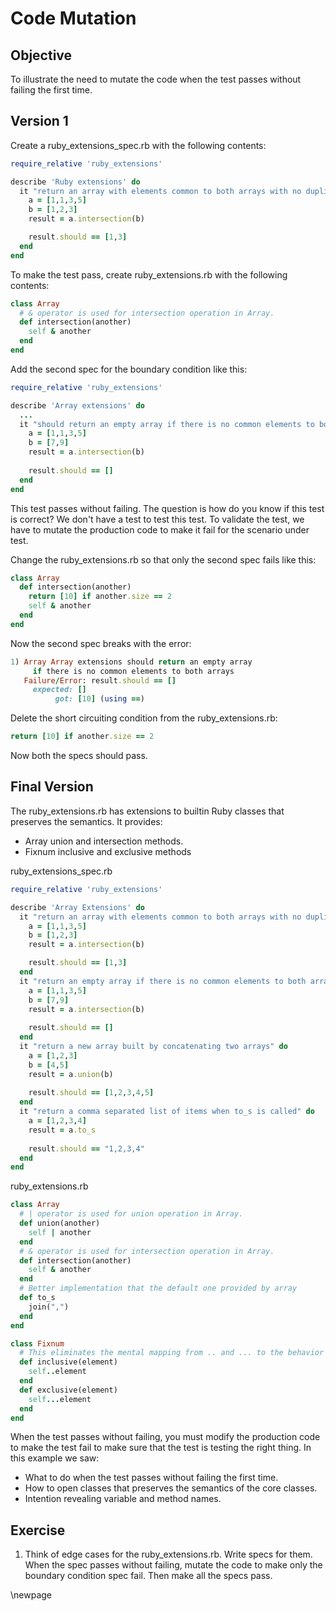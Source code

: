 # Code Mutation #

## Objective ##

To illustrate the need to mutate the code when the test passes without failing the first time.

## Version 1 ##

Create a ruby_extensions_spec.rb with the following contents:

```ruby
require_relative 'ruby_extensions'

describe 'Ruby extensions' do
  it "return an array with elements common to both arrays with no duplicates" do
    a = [1,1,3,5]
    b = [1,2,3]
    result = a.intersection(b)

    result.should == [1,3]
  end    
end
```

To make the test pass, create ruby_extensions.rb with the following contents:

```ruby
class Array  
  # & operator is used for intersection operation in Array.
  def intersection(another)  
    self & another  
  end  
end
```

Add the second spec for the boundary condition like this:

```ruby
require_relative 'ruby_extensions'

describe 'Array extensions' do
  ...  
  it "should return an empty array if there is no common elements to both arrays" do
    a = [1,1,3,5]
    b = [7,9]
    result = a.intersection(b)
  
    result.should == []    
  end
end
```

This test passes without failing. The question is how do you know if this test is correct? We don't have a test to test this test. To validate the test, we have to mutate the production code to make it fail for the scenario under test.

Change the ruby_extensions.rb so that only the second spec fails like this:

```ruby
class Array  
  def intersection(another)  
    return [10] if another.size == 2
    self & another  
  end  
end
```

Now the second spec breaks with the error:

```ruby
1) Array Array extensions should return an empty array 
     if there is no common elements to both arrays
   Failure/Error: result.should == []
     expected: []
          got: [10] (using ==)
```

Delete the short circuiting condition from the ruby_extensions.rb: 

```ruby
return [10] if another.size == 2
```

Now both the specs should pass.

## Final Version ##

The ruby_extensions.rb has extensions to builtin Ruby classes that preserves the semantics. It provides:

- Array union and intersection methods. 
- Fixnum inclusive and exclusive methods

ruby_extensions_spec.rb

```ruby
require_relative 'ruby_extensions'

describe 'Array Extensions' do
  it "return an array with elements common to both arrays with no duplicates" do
    a = [1,1,3,5]
    b = [1,2,3]
    result = a.intersection(b)

    result.should == [1,3]
  end
  it "return an empty array if there is no common elements to both arrays" do
    a = [1,1,3,5]
    b = [7,9]
    result = a.intersection(b)
  
    result.should == []    
  end
  it "return a new array built by concatenating two arrays" do
    a = [1,2,3]
    b = [4,5]
    result = a.union(b)
    
    result.should == [1,2,3,4,5]
  end
  it "return a comma separated list of items when to_s is called" do
    a = [1,2,3,4]
    result = a.to_s
    
    result.should == "1,2,3,4"
  end
end
```

ruby_extensions.rb

```ruby
class Array  
  # | operator is used for union operation in Array.
  def union(another)  
    self | another  
  end  
  # & operator is used for intersection operation in Array.
  def intersection(another)  
    self & another  
  end  
  # Better implementation that the default one provided by array
  def to_s
    join(",")
  end
end

class Fixnum
  # This eliminates the mental mapping from .. and ... to the behavior of the methods.
  def inclusive(element)
    self..element
  end
  def exclusive(element)
    self...element
  end
end
```

When the test passes without failing, you must modify the production code to make the test fail to make sure that the test is testing the right thing. In this example we saw:

- What to do when the test passes without failing the first time.
- How to open classes that preserves the semantics of the core classes.
- Intention revealing variable and method names.

## Exercise ##

1. Think of edge cases for the ruby_extensions.rb. Write specs for them. When the spec passes without failing, mutate the code to make only the boundary condition spec fail. Then make all the specs pass.

\newpage
